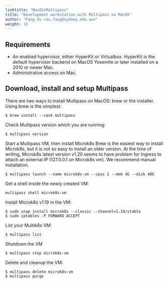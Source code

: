 ```yaml
---
linktitle: "MacOS+Multipass"
title: "Development workstation with Multipass on MacOS"
author: "Fang Xu <xu.fang@sydney.edu.au>"
weight: 10
---
```


## Requirements
* An enabled hypervisor, either HyperKit or Virtualbox. HyperKit is the default hypervisor backend on MacOS Yosemite or later installed on a 2010 or newer Mac.
* Administrative access on Mac.

## Download, install and setup Multipass
There are two ways to install Multipass on MacOS: brew or the installer. Using brew is the simplest:
```console
$ brew install --cask multipass
```

Check Multipass version which you are running:
```console
$ multipass version 
```

Start a Multipass VM, then install Microk8s
Brew is the easiest way to install Microk8s, but it is not so easy to install an older version. At the time of writing, Microk8s latest version v1.20 seems to have problem for Ingress to attach an external IP (127.0.0.1 on Microk8s vm). We recommend manual installation. 
```console
$ multipass launch --name microk8s-vm --cpus 2 --mem 4G --disk 40G 
```

Get a shell inside the newly created VM:
```console
multipass shell microk8s-vm
```

Install Microk8s v1.19 in the VM:
```console
$ sudo snap install microk8s --classic --channel=1.19/stable
$ sudo iptables -P FORWARD ACCEPT
```

List your Multik8s VM:
```console
$ multipass list
```

Shutdown the VM
```console
$ multipass stop microk8s-vm
```

Delete and cleanup the VM:
```console
$ multipass delete microk8s-vm
$ multipass purge
```
